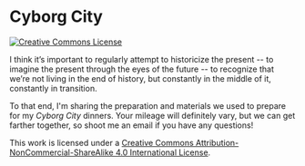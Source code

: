 # Cyborg City

<a rel="license" href="http://creativecommons.org/licenses/by-nc-sa/4.0/"><img alt="Creative Commons License" style="border-width:0" src="https://i.creativecommons.org/l/by-nc-sa/4.0/88x31.png" /></a><br />

I think it’s important to regularly attempt to historicize the present -- to imagine the present through the eyes of the future -- to recognize that we’re not living in the end of history, but constantly in the middle of it, constantly in transition.

To that end, I'm sharing the preparation and materials we  used to prepare for my _Cyborg City_ dinners. Your mileage will definitely vary, but we can get farther together, so shoot me an email if you have any questions!

This work is licensed under a <a rel="license" href="http://creativecommons.org/licenses/by-nc-sa/4.0/">Creative Commons Attribution-NonCommercial-ShareAlike 4.0 International License</a>.
